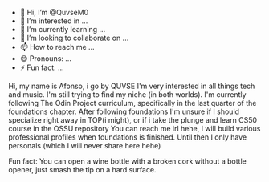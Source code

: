 - 👋 Hi, I’m @QuvseM0
- 👀 I’m interested in ...
- 🌱 I’m currently learning ...
- 💞️ I’m looking to collaborate on ...
- 📫 How to reach me ...
- 😄 Pronouns: ...
- ⚡ Fun fact: ...

<!---
QuvseM0/QuvseM0 is a ✨ special ✨ repository because its `README.md` (this file) appears on your GitHub profile.
You can click the Preview link to take a look at your changes.
--->

Hi, my name is Afonso, i go by QUVSE
I'm very interested in all things tech and music. I'm still trying to find my niche (in both worlds).
I'm currently following The Odin Project curriculum, specifically in the last quarter of the foundations chapter.
After following foundations I'm unsure if I should specialize right away in TOP(i might), or if i take the plunge and learn CS50 course in the OSSU repository
You can reach me irl hehe, I will build various professional profiles when foundations is finished. Until then I only have personals (which I will never share here hehe)


Fun fact: You can open a wine bottle with a broken cork without a bottle opener, just smash the tip on a hard surface.
